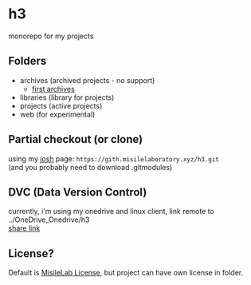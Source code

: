 # h3

monorepo for my projects

## Folders

- archives (archived projects - no support)
  - [first archives](https://github.com/misilelab/h3/commits/9b5fdfdbf22367ecf13ff3332eb74b9f49ff8e75)
- libraries (library for projects)
- projects (active projects)
- web (for experimental)

## Partial checkout (or clone)

using my [josh](https://github.com/josh-project/josh) page: `https://gith.misilelaboratory.xyz/h3.git`  
(and you probably need to download .gitmodules)

## DVC (Data Version Control)

currently, i'm using my onedrive and linux client, link remote to ../OneDrive_Onedrive/h3  
[share link](https://sen0733-my.sharepoint.com/:f:/g/personal/misile1_munchang_sen_ms_kr/EtwSKAzf-w5NjyrUq39cQOMBqJmm1ZBglQPOVp-yh7gZsQ?e=YfgrAD)

## License?

Default is [MisileLab License](LICENSE.md), but project can have own license in folder.
